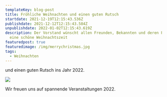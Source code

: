 ```yaml
---
templateKey: blog-post
title: Fröhliche Weihnachten und einen guten Rutsch
startdate: 2021-12-19T12:15:43.536Z
publishdate: 2021-12-12T12:15:43.584Z
unpublishdate: 2022-01-02T12:15:43.619Z
description: Der Vorstand wünscht allen Freunden, Bekannten und deren Familien
  eine schöne Weihnachtszeit
featuredpost: true
featuredimage: /img/merrychristmas.jpg
tags:
  - Weihnachten
---
```

und einen guten Rutsch ins Jahr 2022.

![](/img/weihnachtsmann_tanzt.jpg)

Wir freuen uns auf spannende Veranstaltungen 2022.